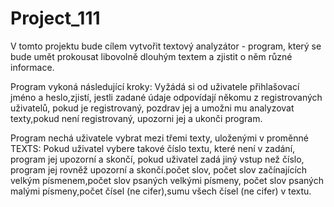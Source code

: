 # Project_111

V tomto projektu bude cílem vytvořit textový analyzátor - program, 
který se bude umět prokousat libovolně dlouhým textem a zjistit o něm různé informace.

Program vykoná následující kroky:
Vyžádá si od uživatele přihlašovací jméno a heslo,zjistí, jestli zadané údaje odpovídají někomu z registrovaných uživatelů, 
pokud je registrovaný, pozdrav jej a umožni mu analyzovat texty,pokud není registrovaný, upozorni jej a ukonči program.

Program nechá uživatele vybrat mezi třemi texty, uloženými v proměnné TEXTS:
Pokud uživatel vybere takové číslo textu, které není v zadání, program jej upozorní a skončí,
pokud uživatel zadá jiný vstup než číslo, program jej rovněž upozorní a skončí.počet slov,
počet slov začínajících velkým písmenem,počet slov psaných velkými písmeny,
počet slov psaných malými písmeny,počet čísel (ne cifer),sumu všech čísel (ne cifer) v textu.
